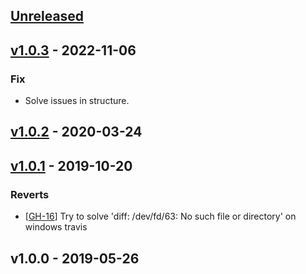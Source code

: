 <a name="unreleased"></a>
## [Unreleased]


<a name="v1.0.3"></a>
## [v1.0.3] - 2022-11-06
### Fix
- Solve issues in structure.


<a name="v1.0.2"></a>
## [v1.0.2] - 2020-03-24

<a name="v1.0.1"></a>
## [v1.0.1] - 2019-10-20
### Reverts
- [[GH-16](https://github.com/030/multipart/issues/16)] Try to solve 'diff: /dev/fd/63: No such file or directory' on windows travis


<a name="v1.0.0"></a>
## v1.0.0 - 2019-05-26

[Unreleased]: https://github.com/030/multipart/compare/v1.0.3...HEAD
[v1.0.3]: https://github.com/030/multipart/compare/v1.0.2...v1.0.3
[v1.0.2]: https://github.com/030/multipart/compare/v1.0.1...v1.0.2
[v1.0.1]: https://github.com/030/multipart/compare/v1.0.0...v1.0.1
